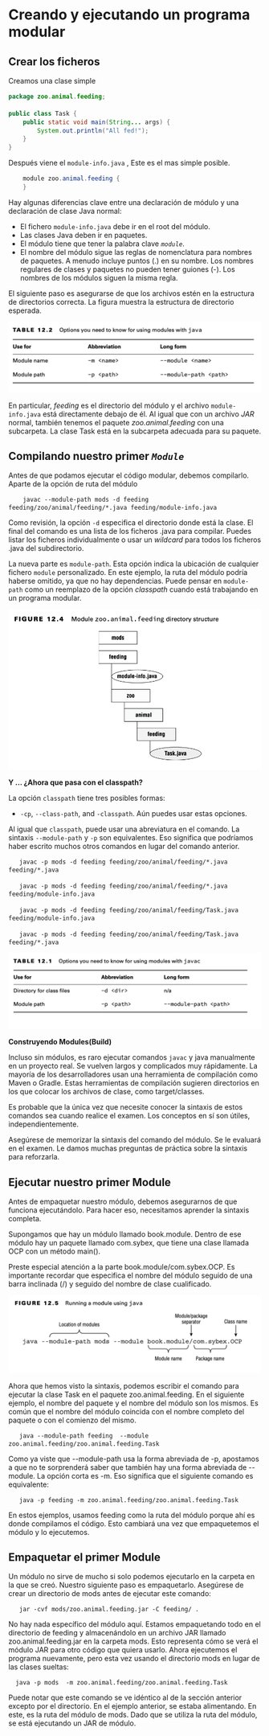 # Creando y ejecutando un programa modular

## Crear los ficheros

Creamos una clase simple


```java
package zoo.animal.feeding;

public class Task {
    public static void main(String... args) {
        System.out.println("All fed!"); 
    }
}
```
Después viene el `module-info.java` , Este es el mas simple posible.

```java
    module zoo.animal.feeding {
    }
```

Hay algunas diferencias clave entre una declaración de módulo y una declaración de clase Java normal:

- El fichero `module-info.java`  debe ir en el root del módulo. 
- Las clases Java deben ir en paquetes.
- El módulo tiene que tener la palabra clave  *`module`*.
- El nombre del módulo sigue las reglas de nomenclatura para nombres de paquetes. A menudo incluye puntos (.) en su nombre. Los nombres regulares de clases y paquetes no pueden tener guiones (-). Los nombres de los módulos siguen la misma regla.


El siguiente paso es asegurarse de que los archivos estén en la estructura de directorios correcta. La figura muestra la estructura de directorio esperada.

![](creatingandrunningamodularprogram/Figure2.png)

En particular, *feeding* es el directorio del módulo y el archivo `module-info.java` está directamente debajo de él. Al igual que con un archivo *JAR* normal, también tenemos el paquete *zoo.animal.feeding* con una subcarpeta. La clase Task está en la subcarpeta adecuada para su paquete.


## Compilando nuestro primer *`Module`*

Antes de que podamos ejecutar el código modular, debemos compilarlo. Aparte de la opción de ruta del módulo


```console
    javac --module-path mods -d feeding feeding/zoo/animal/feeding/*.java feeding/module-info.java 
```

 

Como revisión, la opción `-d` especifica el directorio donde está la clase. El final del comando es una lista de los ficheros .java para compilar. Puedes listar los ficheros individualmente o usar un *wildcard* para todos los ficheros .java del subdirectorio.

La nueva parte es `module-path`. Esta opción indica la ubicación de cualquier fichero `module` personalizado. En este ejemplo, la ruta del módulo podría haberse omitido, ya que no hay dependencias. Puede pensar en `module-path` como un reemplazo de la opción *classpath* cuando está trabajando en un programa modular.

![](creatingandrunningamodularprogram/Figure1.png)

**Y ... ¿Ahora que pasa con el classpath?**


La opción `classpath` tiene tres posibles formas: 
- `-cp`, `--class-path`, and `-classpath`. Aún puedes usar estas opciones.

Al igual que `classpath`, puede usar una abreviatura en el comando. La sintaxis `--module-path` y `-p` son equivalentes. Eso significa que podríamos haber escrito muchos otros comandos en lugar del comando anterior.

 ```console
    javac -p mods -d feeding feeding/zoo/animal/feeding/*.java feeding/*.java

    javac -p mods -d feeding feeding/zoo/animal/feeding/*.java feeding/module-info.java 

    javac -p mods -d feeding feeding/zoo/animal/feeding/Task.java feeding/module-info.java 

    javac -p mods -d feeding feeding/zoo/animal/feeding/Task.java feeding/*.java
 ```
![](creatingandrunningamodularprogram/Figure3.png)

**Construyendo Modules(Build)**

Incluso sin módulos, es raro ejecutar comandos `javac` y java manualmente en un proyecto real. Se vuelven largos y complicados muy rápidamente. La mayoría de los desarrolladores usan una herramienta de compilación como Maven o Gradle. Estas herramientas de compilación sugieren directorios en los que colocar los archivos de clase, como target/classes.

Es probable que la única vez que necesite conocer la sintaxis de estos comandos sea cuando realice el examen. Los conceptos en sí son útiles, independientemente.

Asegúrese de memorizar la sintaxis del comando del módulo. Se le evaluará en el examen. Le damos muchas preguntas de práctica sobre la sintaxis para reforzarla.

## Ejecutar nuestro primer Module

Antes de empaquetar nuestro módulo, debemos asegurarnos de que funciona ejecutándolo. Para hacer eso, necesitamos aprender la sintaxis completa. 

Supongamos que hay un módulo llamado book.module. Dentro de ese módulo hay un paquete llamado com.sybex, que tiene una clase llamada OCP con un método main().

Preste especial atención a la parte book.module/com.sybex.OCP. Es importante recordar que especifica el nombre del módulo seguido de una barra inclinada (/) y seguido del nombre de clase cualificado.

![](creatingandrunningamodularprogram/Figure4.png)

Ahora que hemos visto la sintaxis, podemos escribir el comando para ejecutar la clase Task en el paquete zoo.animal.feeding. En el siguiente ejemplo, el nombre del paquete y el nombre del módulo son los mismos. Es común que el nombre del módulo coincida con el nombre completo del paquete o con el comienzo del mismo.
 ```console
    java --module-path feeding  --module zoo.animal.feeding/zoo.animal.feeding.Task
```
Como ya viste que --module-path usa la forma abreviada de -p, apostamos a que no te sorprenderá saber que también hay una forma abreviada de --module. La opción corta es -m. Eso significa que el siguiente comando es equivalente:
 ```console
    java -p feeding -m zoo.animal.feeding/zoo.animal.feeding.Task
```
En estos ejemplos, usamos feeding como la ruta del módulo porque ahí es donde compilamos el código. Esto cambiará una vez que empaquetemos el módulo y lo ejecutemos.

## Empaquetar el primer Module

Un módulo no sirve de mucho si solo podemos ejecutarlo en la carpeta en la que se creó. Nuestro siguiente paso es empaquetarlo. Asegúrese de crear un directorio de mods antes de ejecutar este comando:
 ```console
    jar -cvf mods/zoo.animal.feeding.jar -C feeding/ .
```
No hay nada específico del módulo aquí. Estamos empaquetando todo en el directorio de feeding y almacenándolo en un archivo JAR llamado zoo.animal.feeding.jar en la carpeta mods. Esto representa cómo se verá el módulo JAR para otro código que quiera usarlo. Ahora ejecutemos el programa nuevamente, pero esta vez usando el directorio mods en lugar de las clases sueltas:

 ```console
   java -p mods  -m zoo.animal.feeding/zoo.animal.feeding.Task
```

Puede notar que este comando se ve idéntico al de la sección anterior excepto por el directorio. En el ejemplo anterior, se estaba alimentando. En este, es la ruta del módulo de mods. Dado que se utiliza la ruta del módulo, se está ejecutando un JAR de módulo.